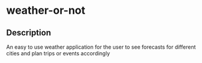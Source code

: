 # weather-or-not

## Description

An easy to use weather application for the user to see forecasts for different cities and plan trips or events accordingly
